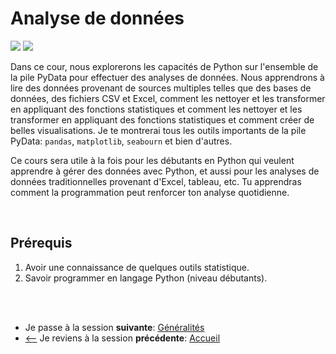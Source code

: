 # Analyse de données
![](https://img.shields.io/badge/lastest-2023--03--03-success)
![](https://img.shields.io/badge/contact-dr.mokira%40gmail.com-blueviolet)

Dans ce cour, nous explorerons les capacités de Python sur l'ensemble de la pile PyData pour effectuer des analyses de données. Nous apprendrons à lire des données provenant de sources multiples telles que des bases de données, des fichiers CSV et Excel, comment les nettoyer et les transformer en appliquant des fonctions statistiques et comment les nettoyer et les transformer en appliquant des fonctions statistiques et comment créer de belles visualisations. Je te montrerai tous les outils importants de la pile PyData: `pandas`, `matplotlib`, `seabourn` et bien d'autres.<br/>

Ce cours sera utile à la fois pour les débutants en Python qui veulent apprendre à gérer des données avec Python, et aussi pour les analyses de données traditionnelles provenant d'Excel, tableau, etc. Tu apprendras comment la programmation peut renforcer ton analyse quotidienne.

<br/>

## Prérequis
1. Avoir une connaissance de quelques outils statistique.
2. Savoir programmer en langage Python (niveau débutants).

<br/>
<br/>


- Je passe à la session **suivante**: [Généralités](./generalities/README.md)
- [<--](../README.md) Je reviens à la session **précédente**: [Accueil](../README.md)
